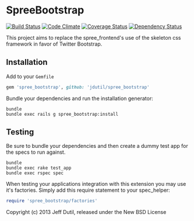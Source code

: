 # SpreeBootstrap

[![Build Status](https://secure.travis-ci.org/futhr/spree_bootstrap.png)](http://travis-ci.org/futhr/spree_bootstrap)
[![Code Climate](https://codeclimate.com/github/jdutil/spree_bootstrap.png)](https://codeclimate.com/github/jdutil/spree_bootstrap)
[![Coverage Status](https://coveralls.io/repos/futhr/spree_bootstrap/badge.png?branch=master)](https://coveralls.io/r/futhr/spree_bootstrap)
[![Dependency Status](https://gemnasium.com/futhr/spree_bootstrap.png?travis)](https://gemnasium.com/futhr/spree_bootstrap)

This project aims to replace the spree_frontend's use of the skeleton css framework in favor of Twitter Bootstrap.

## Installation

Add to your `Gemfile`

```ruby
gem 'spree_bootstrap', github: 'jdutil/spree_bootstrap'
```

Bundle your dependencies and run the installation generator:

```shell
bundle
bundle exec rails g spree_bootstrap:install
```

## Testing

Be sure to bundle your dependencies and then create a dummy test app for the specs to run against.

```shell
bundle
bundle exec rake test_app
bundle exec rspec spec
```

When testing your applications integration with this extension you may use it's factories.
Simply add this require statement to your spec_helper:

```ruby
require 'spree_bootstrap/factories'
```

Copyright (c) 2013 Jeff Dutil, released under the New BSD License
